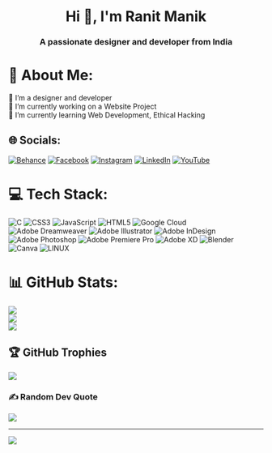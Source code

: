 <h1 align="center">Hi 👋, I'm Ranit Manik</h1>
<h3 align="center">A passionate designer and developer from India</h3>


# 💫 About Me:
👀 I’m a designer and developer <br>🔭 I’m currently working on a Website Project<br>🌱 I’m currently learning Web Development, Ethical Hacking<br>


## 🌐 Socials:
[![Behance](https://img.shields.io/badge/Behance-1769ff?logo=behance&logoColor=white)](https://behance.net/ranitmanik) [![Facebook](https://img.shields.io/badge/Facebook-%231877F2.svg?logo=Facebook&logoColor=white)](https://www.facebook.com/profile.php?id=100094296491449) [![Instagram](https://img.shields.io/badge/Instagram-%23E4405F.svg?logo=Instagram&logoColor=white)](https://instagram.com/ranit_manik7410) [![LinkedIn](https://img.shields.io/badge/LinkedIn-%230077B5.svg?logo=linkedin&logoColor=white)](https://linkedin.com/in/ranit-manik-1559b1281) [![YouTube](https://img.shields.io/badge/YouTube-%23FF0000.svg?logo=YouTube&logoColor=white)](https://www.youtube.com/@Ranit_Manik) 

# 💻 Tech Stack:
![C](https://img.shields.io/badge/c-%2300599C.svg?style=plastic&logo=c&logoColor=white) ![CSS3](https://img.shields.io/badge/css3-%231572B6.svg?style=plastic&logo=css3&logoColor=white) ![JavaScript](https://img.shields.io/badge/javascript-%23323330.svg?style=plastic&logo=javascript&logoColor=%23F7DF1E) ![HTML5](https://img.shields.io/badge/html5-%23E34F26.svg?style=plastic&logo=html5&logoColor=white) ![Google Cloud](https://img.shields.io/badge/Google%20Cloud-%234285F4.svg?style=plastic&logo=google-cloud&logoColor=white) ![Adobe Dreamweaver](https://img.shields.io/badge/Adobe%20Dreamweaver-FF61F6.svg?style=plastic&logo=Adobe%20Dreamweaver&logoColor=white) ![Adobe Illustrator](https://img.shields.io/badge/adobeillustrator-%23FF9A00.svg?style=plastic&logo=adobeillustrator&logoColor=white) ![Adobe InDesign](https://img.shields.io/badge/Adobe%20InDesign-49021F?style=plastic&logo=adobeindesign&logoColor=white) ![Adobe Photoshop](https://img.shields.io/badge/adobephotoshop-%2331A8FF.svg?style=plastic&logo=adobephotoshop&logoColor=white) ![Adobe Premiere Pro](https://img.shields.io/badge/Adobe%20Premiere%20Pro-9999FF.svg?style=plastic&logo=Adobe%20Premiere%20Pro&logoColor=white) ![Adobe XD](https://img.shields.io/badge/Adobe%20XD-470137?style=plastic&logo=Adobe%20XD&logoColor=#FF61F6) ![Blender](https://img.shields.io/badge/blender-%23F5792A.svg?style=plastic&logo=blender&logoColor=white) ![Canva](https://img.shields.io/badge/Canva-%2300C4CC.svg?style=plastic&logo=Canva&logoColor=white) ![LINUX](https://img.shields.io/badge/Linux-FCC624?style=plastic&logo=linux&logoColor=black)
# 📊 GitHub Stats:
![](https://github-readme-stats.vercel.app/api?username=RanitManik&theme=radical&hide_border=false&include_all_commits=true&count_private=true)<br/>
![](https://github-readme-streak-stats.herokuapp.com/?user=RanitManik&theme=radical&hide_border=false)<br/>
![](https://github-readme-stats.vercel.app/api/top-langs/?username=RanitManik&theme=radical&hide_border=false&include_all_commits=true&count_private=true&layout=compact)

## 🏆 GitHub Trophies
![](https://github-profile-trophy.vercel.app/?username=RanitManik&theme=radical&no-frame=false&no-bg=false&margin-w=4)

### ✍️ Random Dev Quote
![](https://quotes-github-readme.vercel.app/api?type=horizontal&theme=radical)


---
[![](https://visitcount.itsvg.in/api?id=RanitManik&icon=0&color=0)](https://visitcount.itsvg.in)
